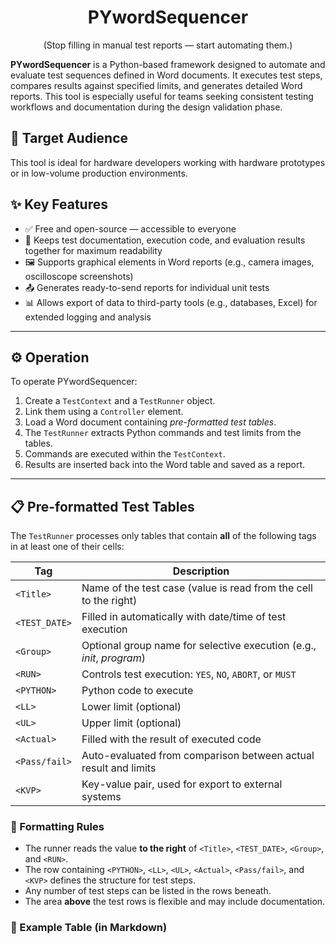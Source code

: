 <div align="center">

# PYwordSequencer
(Stop filling in manual test reports — start automating them.)
</div>

**PYwordSequencer** is a Python-based framework designed to automate and evaluate test sequences defined in Word documents. It executes test steps, compares results against specified limits, and generates detailed Word reports. This tool is especially useful for teams seeking consistent testing workflows and documentation during the design validation phase.
## 🎯 Target Audience

This tool is ideal for hardware developers working with hardware prototypes or in low-volume production environments.

## ✨ Key Features

- ✅ Free and open-source — accessible to everyone  
- 📄 Keeps test documentation, execution code, and evaluation results together for maximum readability  
- 🖼️ Supports graphical elements in Word reports (e.g., camera images, oscilloscope screenshots)  
- 📤 Generates ready-to-send reports for individual unit tests  
- 📊 Allows export of data to third-party tools (e.g., databases, Excel) for extended logging and analysis  

---

## ⚙️ Operation

To operate PYwordSequencer:

1. Create a `TestContext` and a `TestRunner` object.
2. Link them using a `Controller` element.
3. Load a Word document containing *pre-formatted test tables*.
4. The `TestRunner` extracts Python commands and test limits from the tables.
5. Commands are executed within the `TestContext`.
6. Results are inserted back into the Word table and saved as a report.

---

## 📋 Pre-formatted Test Tables

The `TestRunner` processes only tables that contain **all** of the following tags in at least one of their cells:

| Tag         | Description |
|-------------|-------------|
| `<Title>`   | Name of the test case (value is read from the cell to the right) |
| `<TEST_DATE>` | Filled in automatically with date/time of test execution |
| `<Group>`   | Optional group name for selective execution (e.g., *init*, *program*) |
| `<RUN>`     | Controls test execution: `YES`, `NO`, `ABORT`, or `MUST` |
| `<PYTHON>`  | Python code to execute |
| `<LL>`      | Lower limit (optional) |
| `<UL>`      | Upper limit (optional) |
| `<Actual>`  | Filled with the result of executed code |
| `<Pass/fail>` | Auto-evaluated from comparison between actual result and limits |
| `<KVP>`     | Key-value pair, used for export to external systems |

### 🧩 Formatting Rules

- The runner reads the value **to the right** of `<Title>`, `<TEST_DATE>`, `<Group>`, and `<RUN>`.
- The row containing `<PYTHON>`, `<LL>`, `<UL>`, `<Actual>`, `<Pass/fail>`, and `<KVP>` defines the structure for test steps.
- Any number of test steps can be listed in the rows beneath.
- The area **above** the test rows is flexible and may include documentation.

### 📝 Example Table (in Markdown)

<Title> | This test is a pass | <TEST_DATE> |  | <GROUP> | 1 | <RUN> | RUN
 | (Optional test description) |  |  |  |  |  | 
<KVP> | Action description | <PYTHON> | <LL> | <Actual> | <UL> | Unit | <Pass/fail>
math | Number in range | 3+1 | 2 |  | 4 |  | 
 | Another test | 1+2 | 2 |  | 4 |  | 

 
